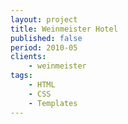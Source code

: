 ```yaml
---
layout: project
title: Weinmeister Hotel
published: false
period: 2010-05
clients:
    - weinmeister
tags:
    - HTML
    - CSS
    - Templates
---
```


